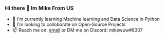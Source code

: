 ### Hi there 👋 Im Mike From US
- 🌱 I'm currently learning Machine learning and Data Science in Python
- 👯 I'm looking to colloborate on Open-Source Projects
- 📫 Reach me on: [email](mailto:mikecool.dev@gmail.com) or DM me on Discord: mikewuw#8307


<!--
**mikeuwu/mikeuwu** is a ✨ _special_ ✨ repository because its `README.md` (this file) appears on your GitHub profile.

Here are some ideas to get you started:

- 🔭 I’m currently working on ...
- 🌱 I’m currently learning ...
- 👯 I’m looking to collaborate on ...
- 🤔 I’m looking for help with ...
- 💬 Ask me about ...
- 📫 How to reach me: ...
- 😄 Pronouns: ...
- ⚡ Fun fact: ...
-->
